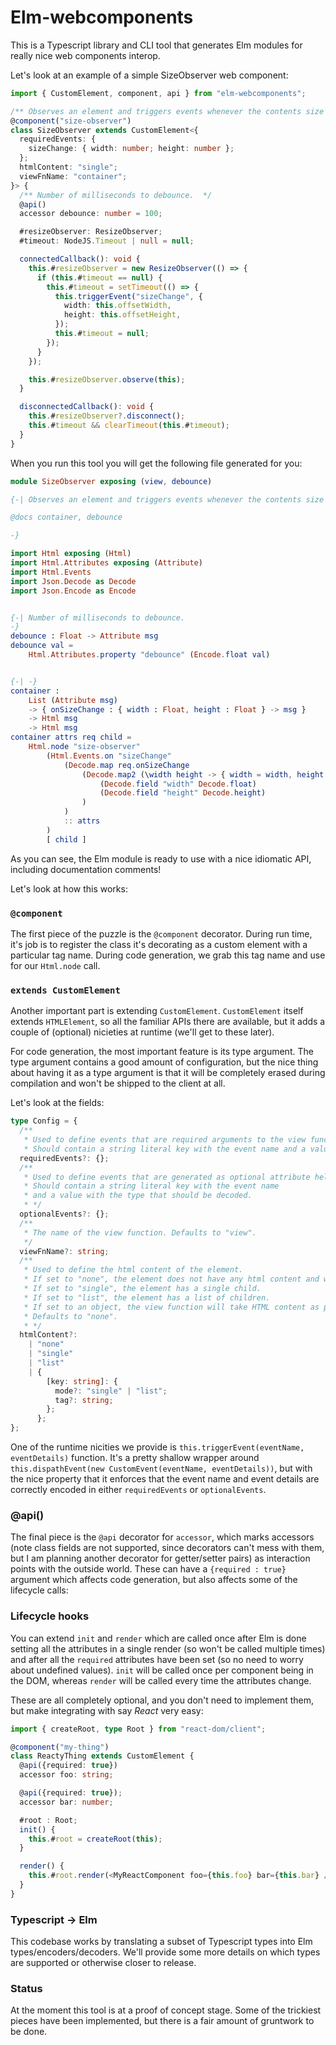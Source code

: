 # Elm-webcomponents

This is a Typescript library and CLI tool that generates Elm modules for really nice web components interop.

Let's look at an example of a simple SizeObserver web component:

```typescript
import { CustomElement, component, api } from "elm-webcomponents";

/** Observes an element and triggers events whenever the contents size changes. */
@component("size-observer")
class SizeObserver extends CustomElement<{
  requiredEvents: {
    sizeChange: { width: number; height: number };
  };
  htmlContent: "single";
  viewFnName: "container";
}> {
  /** Number of milliseconds to debounce.  */
  @api()
  accessor debounce: number = 100;

  #resizeObserver: ResizeObserver;
  #timeout: NodeJS.Timeout | null = null;

  connectedCallback(): void {
    this.#resizeObserver = new ResizeObserver(() => {
      if (this.#timeout == null) {
        this.#timeout = setTimeout(() => {
          this.triggerEvent("sizeChange", {
            width: this.offsetWidth,
            height: this.offsetHeight,
          });
          this.#timeout = null;
        });
      }
    });

    this.#resizeObserver.observe(this);
  }

  disconnectedCallback(): void {
    this.#resizeObserver?.disconnect();
    this.#timeout && clearTimeout(this.#timeout);
  }
}
```

When you run this tool you will get the following file generated for you:

```elm
module SizeObserver exposing (view, debounce)

{-| Observes an element and triggers events whenever the contents size changes.

@docs container, debounce

-}

import Html exposing (Html)
import Html.Attributes exposing (Attribute)
import Html.Events
import Json.Decode as Decode
import Json.Encode as Encode


{-| Number of milliseconds to debounce.
-}
debounce : Float -> Attribute msg
debounce val =
    Html.Attributes.property "debounce" (Encode.float val)


{-| -}
container :
    List (Attribute msg)
    -> { onSizeChange : { width : Float, height : Float } -> msg }
    -> Html msg
    -> Html msg
container attrs req child =
    Html.node "size-observer"
        (Html.Events.on "sizeChange"
            (Decode.map req.onSizeChange
                (Decode.map2 (\width height -> { width = width, height = height })
                    (Decode.field "width" Decode.float)
                    (Decode.field "height" Decode.height)
                )
            )
            :: attrs
        )
        [ child ]

```

As you can see, the Elm module is ready to use with a nice idiomatic API, including documentation comments!

Let's look at how this works:

### `@component`

The first piece of the puzzle is the `@component` decorator. During run time, it's job is to register the class it's decorating as a custom element with a particular tag name. During code generation, we grab this tag name and use for our `Html.node` call.

### `extends CustomElement`

Another important part is extending `CustomElement`. `CustomElement` itself extends `HTMLElement`, so all the familiar APIs there are available, but it adds a couple of (optional) nicieties at runtime (we'll get to these later).

For code generation, the most important feature is its type argument. The type argument contains a good amount of configuration, but the nice thing about having it as a type argument is that it will be completely erased during compilation and won't be shipped to the client at all.

Let's look at the fields:

```typescript
type Config = {
  /**
   * Used to define events that are required arguments to the view function.
   * Should contain a string literal key with the event name and a value with the type that should be decoded. */
  requiredEvents?: {};
  /**
   * Used to define events that are generated as optional attribute helpers.
   * Should contain a string literal key with the event name
   * and a value with the type that should be decoded.
   * */
  optionalEvents?: {};
  /**
   * The name of the view function. Defaults to "view".
   */
  viewFnName?: string;
  /**
   * Used to define the html content of the element.
   * If set to "none", the element does not have any html content and will have no such argument.
   * If set to "single", the element has a single child.
   * If set to "list", the element has a list of children.
   * If set to an object, the view function will take HTML content as part of its required arguments record and will render them as slotted content.
   * Defaults to "none".
   * */
  htmlContent?:
    | "none"
    | "single"
    | "list"
    | {
        [key: string]: {
          mode?: "single" | "list";
          tag?: string;
        };
      };
};
```

One of the runtime nicities we provide is `this.triggerEvent(eventName, eventDetails)` function. It's a pretty shallow wrapper around `this.dispathEvent(new CustomEvent(eventName, eventDetails))`, but with the nice property that it enforces that the event name and event details are correctly encoded in either `requiredEvents` or `optionalEvents`.

### @api()

The final piece is the `@api` decorator for `accessor`, which marks accessors (note class fields are not supported, since decorators can't mess with them, but I am planning another decorator for getter/setter pairs) as interaction points with the outside world. These can have a `{required : true}` argument which affects code generation, but also affects some of the lifecycle calls:

### Lifecycle hooks

You can extend `init` and `render` which are called once after Elm is done setting all the attributes in a single render (so won't be called multiple times) and after all the `required` attributes have been set (so no need to worry about undefined values). `init` will be called once per component being in the DOM, whereas `render` will be called every time the attributes change.

These are all completely optional, and you don't need to implement them, but make integrating with say _React_ very easy:

```typescript
import { createRoot, type Root } from "react-dom/client";

@component("my-thing")
class ReactyThing extends CustomElement {
  @api({required: true})
  accessor foo: string;

  @api({required: true});
  accessor bar: number;

  #root : Root;
  init() {
    this.#root = createRoot(this);
  }

  render() {
    this.#root.render(<MyReactComponent foo={this.foo} bar={this.bar} />);
  }
}
```

### Typescript -> Elm

This codebase works by translating a subset of Typescript types into Elm types/encoders/decoders.
We'll provide some more details on which types are supported or otherwise closer to release.

### Status

At the moment this tool is at a proof of concept stage. Some of the trickiest pieces have been implemented, but there is a fair amount of gruntwork to be done.
